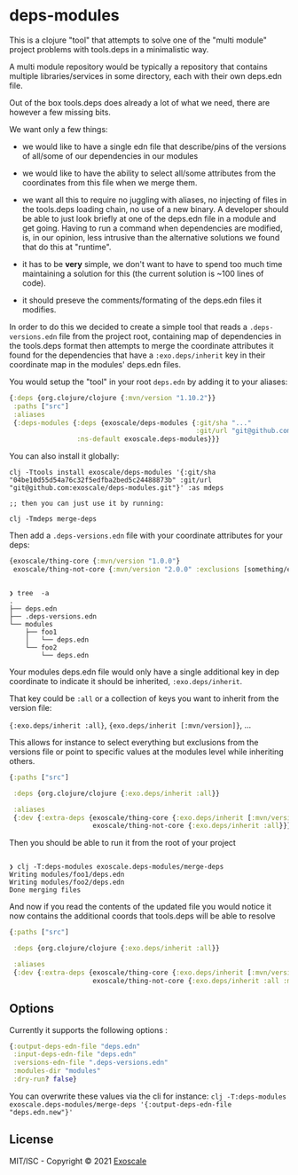 # deps-modules

This is a clojure "tool" that attempts to solve one of the "multi
module" project problems with tools.deps in a minimalistic way.

A multi module repository would be typically a repository that
contains multiple libraries/services in some directory, each with
their own deps.edn file.

Out of the box tools.deps does already a lot of what we need, there
are however a few missing bits.

We want only a few things:

* we would like to have a single edn file that describe/pins of the
  versions of all/some of our dependencies in our modules

* we would like to have the ability to select all/some attributes from
  the coordinates from this file when we merge them.

* we want all this to require no juggling with aliases, no injecting
  of files in the tools.deps loading chain, no use of a new binary. A
  developer should be able to just look briefly at one of the deps.edn
  file in a module and get going. Having to run a command when
  dependencies are modified, is, in our opinion, less intrusive than
  the alternative solutions we found that do this at "runtime".

* it has to be **very** simple, we don't want to have to spend too
  much time maintaining a solution for this (the current solution is
  ~100 lines of code).

* it should preseve the comments/formating of the deps.edn files it
  modifies.

In order to do this we decided to create a simple tool that reads a
`.deps-versions.edn` file from the project root, containing map of
dependencies in the tools.deps format then attempts to merge the
coordinate attributes it found for the dependencies that have a
`:exo.deps/inherit` key in their coordinate map in the modules'
deps.edn files.

You would setup the "tool" in your root `deps.edn` by adding it to
your aliases:

```clj
{:deps {org.clojure/clojure {:mvn/version "1.10.2"}}
 :paths ["src"]
 :aliases
 {:deps-modules {:deps {exoscale/deps-modules {:git/sha "..."
                                               :git/url "git@github.com:exoscale/deps-modules.git"}}
                 :ns-default exoscale.deps-modules}}}
```

You can also install it globally:

```terminal
clj -Ttools install exoscale/deps-modules '{:git/sha "04be10d55d54a76c32f5edfba2bed5c24488873b" :git/url "git@github.com:exoscale/deps-modules.git"}' :as mdeps

;; then you can just use it by running:

clj -Tmdeps merge-deps
```

Then add a `.deps-versions.edn` file with your coordinate attributes for your deps:

```clj
{exoscale/thing-core {:mvn/version "1.0.0"}
 exoscale/thing-not-core {:mvn/version "2.0.0" :exclusions [something/else]}}
```

```shell

❯ tree  -a
.
├── deps.edn
├── .deps-versions.edn
└── modules
    ├── foo1
    │   └── deps.edn
    └── foo2
        └── deps.edn

```

Your modules deps.edn file would only have a single additional key in
dep coordinate to indicate it should be inherited, `:exo.deps/inherit`.

That key could be `:all` or a collection of keys you want to inherit
from the version file:

`{:exo.deps/inherit :all}`, `{exo.deps/inherit [:mvn/version]}`, ...

This allows for instance to select everything but exclusions from the
versions file or point to specific values at the modules level while
inheriting others.

```clj
{:paths ["src"]

 :deps {org.clojure/clojure {:exo.deps/inherit :all}}

 :aliases
 {:dev {:extra-deps {exoscale/thing-core {:exo.deps/inherit [:mvn/version]}
                     exoscale/thing-not-core {:exo.deps/inherit :all}}}}}
```

Then you should be able to run it from the root of your project


```shell

❯ clj -T:deps-modules exoscale.deps-modules/merge-deps
Writing modules/foo1/deps.edn
Writing modules/foo2/deps.edn
Done merging files
```

And now if you read the contents of the updated file you would notice
it now contains the additional coords that tools.deps will be able to
resolve

``` clj
{:paths ["src"]

 :deps {org.clojure/clojure {:exo.deps/inherit :all}}

 :aliases
 {:dev {:extra-deps {exoscale/thing-core {:exo.deps/inherit [:mvn/version] :mvn/version "1.0.0"}
                     exoscale/thing-not-core {:exo.deps/inherit :all :mvn/version "2.0.0" :exlusions [...])}}}}}
```


## Options

Currently it supports the following options :

``` clj
{:output-deps-edn-file "deps.edn"
 :input-deps-edn-file "deps.edn"
 :versions-edn-file ".deps-versions.edn"
 :modules-dir "modules"
 :dry-run? false}
```

You can overwrite these values via the cli for instance:
`clj -T:deps-modules exoscale.deps-modules/merge-deps '{:output-deps-edn-file "deps.edn.new"}'`


## License

MIT/ISC - Copyright © 2021 [Exoscale](https://exoscale.com)
